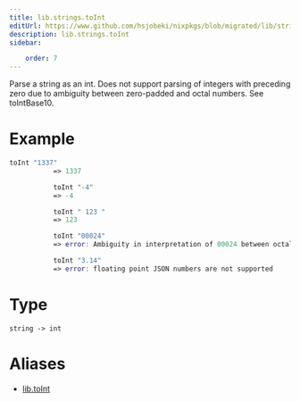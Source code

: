 ```yaml
---
title: lib.strings.toInt
editUrl: https://www.github.com/hsjobeki/nixpkgs/blob/migrated/lib/strings.nix#L1343C11
description: lib.strings.toInt
sidebar:

    order: 7
---
```


Parse a string as an int. Does not support parsing of integers with preceding zero due to
ambiguity between zero-padded and octal numbers. See toIntBase10.

# Example

```nix
toInt "1337"
           => 1337

           toInt "-4"
           => -4

           toInt " 123 "
           => 123

           toInt "00024"
           => error: Ambiguity in interpretation of 00024 between octal and zero padded integer.

           toInt "3.14"
           => error: floating point JSON numbers are not supported
```

# Type

```
string -> int
```


# Aliases

- [lib.toInt](/nix-doc-comments/reference/lib/lib-toint)


